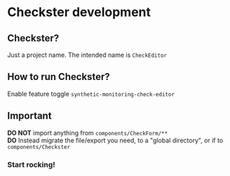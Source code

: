 # Checkster development

## Checkster?

Just a project name. The intended name is `CheckEditor`

## How to run Checkster?

Enable feature toggle `synthetic-monitoring-check-editor`


## Important
**DO NOT** import anything from `components/CheckForm/**` \
**DO** Instead migrate the file/export you need, to a "global directory", or if to `components/Checkster`

### Start rocking!